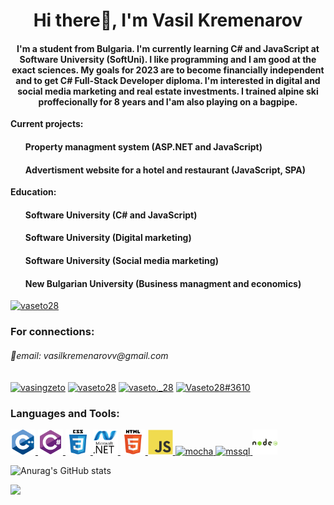 <h1 align="center">Hi there👋, I'm Vasil Kremenarov</h1>
<h4 align="center">I'm a student from Bulgaria. I'm currently learning C# and JavaScript at Software University (SoftUni). I like programming and I am good at the exact sciences. My goals for 2023 are to become financially independent and to get C# Full-Stack Developer diploma. I'm interested in digital and social media marketing and real estate investments. I trained alpine ski proffecionally for 8 years and I'am also playing on a bagpipe. </h4>

**Current projects:**
<ul>
    <h4>Property managment system (ASP.NET and JavaScript)</h4>
    <h4>Advertisment website for a hotel and restaurant (JavaScript, SPA)</h4>
</ul>

**Education:**
<ul>
    <h4>Software University (C# and JavaScript)</h4>
    <h4>Software University (Digital marketing)</h4>
    <h4>Software University (Social media marketing)</h4>
    <h4>New Bulgarian University (Business managment and economics)</h4>
</ul>

<p align="left"> <a href="https://github.com/ryo-ma/github-profile-trophy"><img src="https://github-profile-trophy.vercel.app/?username=vaseto28" alt="vaseto28" /></a> </p>

<h3 align="left">For connections:</h3>
<h6 align="left">📌email: vasilkremenarovv@gmail.com</h6>

<p align="left">
<a href="https://twitter.com/vasingzeto" target="blank"><img align="center" src="https://raw.githubusercontent.com/rahuldkjain/github-profile-readme-generator/master/src/images/icons/Social/twitter.svg" alt="vasingzeto" height="30" width="40" /></a>
<a href="https://fb.com/vaseto28" target="blank"><img align="center" src="https://raw.githubusercontent.com/rahuldkjain/github-profile-readme-generator/master/src/images/icons/Social/facebook.svg" alt="vaseto28" height="30" width="40" /></a>
<a href="https://instagram.com/vaseto._28" target="blank"><img align="center" src="https://raw.githubusercontent.com/rahuldkjain/github-profile-readme-generator/master/src/images/icons/Social/instagram.svg" alt="vaseto._28" height="30" width="40" /></a>
<a href="https://discord.gg/Vaseto28#3610" target="blank"><img align="center" src="https://raw.githubusercontent.com/rahuldkjain/github-profile-readme-generator/master/src/images/icons/Social/discord.svg" alt="Vaseto28#3610" height="30" width="40" /></a>
</p>

<h3 align="left">Languages and Tools:</h3>
<p align="left"> <a href="https://www.w3schools.com/cpp/" target="_blank" rel="noreferrer"> <img src="https://raw.githubusercontent.com/devicons/devicon/master/icons/cplusplus/cplusplus-original.svg" alt="cplusplus" width="40" height="40"/> </a> <a href="https://www.w3schools.com/cs/" target="_blank" rel="noreferrer"> <img src="https://raw.githubusercontent.com/devicons/devicon/master/icons/csharp/csharp-original.svg" alt="csharp" width="40" height="40"/> </a> <a href="https://www.w3schools.com/css/" target="_blank" rel="noreferrer"> <img src="https://raw.githubusercontent.com/devicons/devicon/master/icons/css3/css3-original-wordmark.svg" alt="css3" width="40" height="40"/> </a> <a href="https://dotnet.microsoft.com/" target="_blank" rel="noreferrer"> <img src="https://raw.githubusercontent.com/devicons/devicon/master/icons/dot-net/dot-net-original-wordmark.svg" alt="dotnet" width="40" height="40"/> </a> <a href="https://www.w3.org/html/" target="_blank" rel="noreferrer"> <img src="https://raw.githubusercontent.com/devicons/devicon/master/icons/html5/html5-original-wordmark.svg" alt="html5" width="40" height="40"/> </a> <a href="https://developer.mozilla.org/en-US/docs/Web/JavaScript" target="_blank" rel="noreferrer"> <img src="https://raw.githubusercontent.com/devicons/devicon/master/icons/javascript/javascript-original.svg" alt="javascript" width="40" height="40"/> </a> <a href="https://mochajs.org" target="_blank" rel="noreferrer"> <img src="https://www.vectorlogo.zone/logos/mochajs/mochajs-icon.svg" alt="mocha" width="40" height="40"/> </a> <a href="https://www.microsoft.com/en-us/sql-server" target="_blank" rel="noreferrer"> <img src="https://www.svgrepo.com/show/303229/microsoft-sql-server-logo.svg" alt="mssql" width="40" height="40"/> </a> <a href="https://nodejs.org" target="_blank" rel="noreferrer"> <img src="https://raw.githubusercontent.com/devicons/devicon/master/icons/nodejs/nodejs-original-wordmark.svg" alt="nodejs" width="40" height="40"/> </a> </p>

![Anurag's GitHub stats](https://github-readme-stats.vercel.app/api?username=vaseto28&theme=radical&show_icons=true)

<img src="https://github-readme-stats.vercel.app/api/top-langs?username=vaseto28&theme=radical"/>
